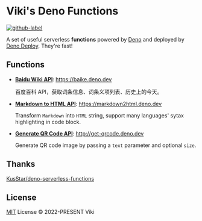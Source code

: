 # Viki's Deno Functions

[![github-label](https://img.shields.io/badge/gitub-source%20code-000000?style=for-the-badge&logo=github)](https://github.com/vikiboss/deno-functions)

A set of useful serverless **functions** powered by [Deno](https://deno.land/) and deployed by [Deno Deploy](https://deno.dev/). They're fast!

## Functions

- [**Baidu Wiki API**](https://github.com/vikiboss/deno-functions/tree/main/functions/baike): https://baike.deno.dev

  百度百科 API，获取词条信息、词条义项列表、历史上的今天。

- [**Markdown to HTML API**](https://github.com/vikiboss/deno-functions/tree/main/functions/markdown2html): https://markdown2html.deno.dev

  Transform `Markdown` into `HTML` string, support many languages' sytax highlighting in code block.

- [**Generate QR Code API**](https://github.com/vikiboss/deno-functions/tree/main/functions/get-qrcode): http://get-qrcode.deno.dev

  Generate QR code image by passing a `text` parameter and optional `size`.

## Thanks

[KusStar/deno-serverless-functions](https://github.com/KusStar/deno-serverless-functions)

## License

[MIT](https://github.com/vikiboss/deno-functions/tree/main/LICENSE) License © 2022-PRESENT Viki
